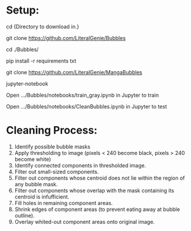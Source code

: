 # Setup:

cd {Directory to download in.}

git clone https://github.com/LiteralGenie/Bubbles

cd ./Bubbles/

pip install -r requirements txt

git clone https://github.com/LiteralGenie/MangaBubbles

jupyter-notebook

Open .../Bubbles/notebooks/train_gray.ipynb in Jupyter to train

Open .../Bubbles/notebooks/CleanBubbles.ipynb in Jupyter to test


# Cleaning Process:

1. Identify possible bubble masks
2. Apply thresholding to image (pixels < 240 become black, pixels > 240 become white)
3. Identify connected components in thresholded image.
4. Filter out small-sized components.
5. Filter out components whose centroid does not lie within the region of any bubble mask.
6. Filter out components whose overlap with the mask containing its centroid is infufficient.
7. Fill holes in remaining component areas.
8. Shrink edges of component areas (to prevent eating away at bubble outline).
9. Overlay whited-out component areas onto original image.
